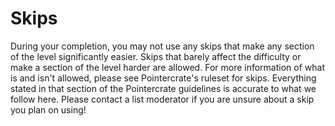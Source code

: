 # Skips
During your completion, you may not use any skips that make any section of the level significantly easier. Skips that barely affect the difficulty or make a section of the level harder are allowed. For more information of what is and isn't allowed, please see Pointercrate's ruleset for skips. Everything stated in that section of the Pointercrate guidelines is accurate to what we follow here. Please contact a list moderator if you are unsure about a skip you plan on using!

